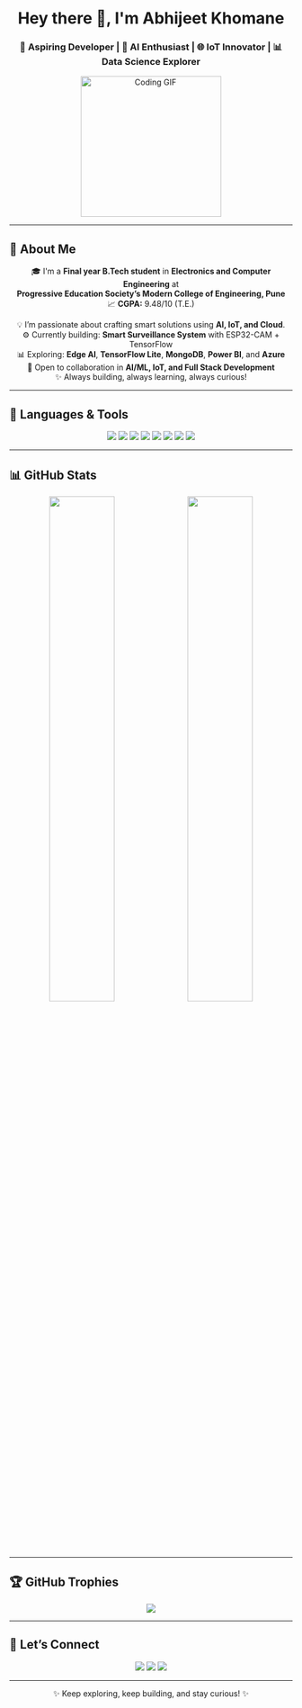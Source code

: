 <h1 align="center">Hey there 👋, I'm Abhijeet Khomane</h1>
<h3 align="center">🚀 Aspiring Developer | 🤖 AI Enthusiast | 🌐 IoT Innovator | 📊 Data Science Explorer</h3>

<p align="center">
  <img src="https://media.giphy.com/media/qgQUggAC3Pfv687qPC/giphy.gif" width="250" alt="Coding GIF" />
</p>

---

## 🚀 About Me

<p align="center">
  🎓 I'm a <strong>Final year B.Tech student</strong> in <strong>Electronics and Computer Engineering</strong> at <br />
  <strong>Progressive Education Society’s Modern College of Engineering, Pune</strong><br />
  📈 <strong>CGPA:</strong> 9.48/10 (T.E.)
</p>

<p align="center">
  💡 I’m passionate about crafting smart solutions using <strong>AI, IoT, and Cloud</strong>.<br />
  ⚙️ Currently building: <strong>Smart Surveillance System</strong> with ESP32-CAM + TensorFlow<br />
  📊 Exploring: <strong>Edge AI</strong>, <strong>TensorFlow Lite</strong>, <strong>MongoDB</strong>, <strong>Power BI</strong>, and <strong>Azure</strong><br />
  🤝 Open to collaboration in <strong>AI/ML, IoT, and Full Stack Development</strong><br />
  ✨ Always building, always learning, always curious!
</p>

---

## 🧰 Languages & Tools

<p align="center">
  <img src="https://img.shields.io/badge/Python-FFD43B?style=for-the-badge&logo=python&logoColor=blue"/>
  <img src="https://img.shields.io/badge/Flask-000000?style=for-the-badge&logo=flask&logoColor=white"/>
  <img src="https://img.shields.io/badge/Arduino-00979D?style=for-the-badge&logo=arduino&logoColor=white"/>
  <img src="https://img.shields.io/badge/HTML5-E34F26?style=for-the-badge&logo=html5&logoColor=white"/>
  <img src="https://img.shields.io/badge/CSS3-1572B6?style=for-the-badge&logo=css3&logoColor=white"/>
  <img src="https://img.shields.io/badge/JavaScript-F7DF1E?style=for-the-badge&logo=javascript&logoColor=black"/>
  <img src="https://img.shields.io/badge/Git-F05032?style=for-the-badge&logo=git&logoColor=white"/>
  <img src="https://img.shields.io/badge/VSCode-007ACC?style=for-the-badge&logo=visual-studio-code&logoColor=white"/>
</p>

---

## 📊 GitHub Stats

<p align="center">
  <img src="https://github-readme-stats.vercel.app/api?username=Abhikhomane45&show_icons=true&theme=radical" width="48%" />
  <img src="https://github-readme-stats.vercel.app/api/top-langs/?username=Abhikhomane45&layout=compact&theme=radical" width="48%" />
</p>

---

## 🏆 GitHub Trophies

<p align="center">
  <img src="https://github-profile-trophy.vercel.app/?username=Abhikhomane45&theme=algolia&no-frame=false&no-bg=true&margin-w=15&margin-h=15&row=1&column=7" />
</p>

---

## 🔗 Let’s Connect

<p align="center">
  <a href="mailto:abhikhomane123@gmail.com"><img src="https://img.shields.io/badge/Email-D14836?style=for-the-badge&logo=gmail&logoColor=white"/></a>
  <a href="https://www.linkedin.com/in/abhijeet-khomane-08a202275/" target="_blank"><img src="https://img.shields.io/badge/LinkedIn-0077B5?style=for-the-badge&logo=linkedin&logoColor=white"/></a>
  <a href="https://github.com/Abhikhomane45"><img src="https://img.shields.io/badge/GitHub-000000?style=for-the-badge&logo=github&logoColor=white"/></a>
</p>

---

<p align="center">✨ Keep exploring, keep building, and stay curious! ✨</p>
